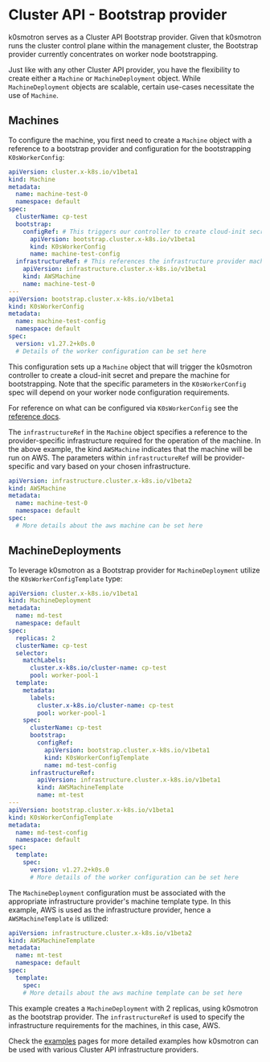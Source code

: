 # Cluster API - Bootstrap provider

k0smotron serves as a Cluster API Bootstrap provider. Given that k0smotron runs the cluster control plane within the management cluster, the Bootstrap provider currently concentrates on worker node bootstrapping.

Just like with any other Cluster API provider, you have the flexibility to create either a `Machine` or `MachineDeployment` object. While `MachineDeployment` objects are scalable, certain use-cases necessitate the use of `Machine`.

## Machines

To configure the machine, you first need to create a `Machine` object with a reference to a bootstrap provider and configuration for the bootstrapping `K0sWorkerConfig`:

```yaml
apiVersion: cluster.x-k8s.io/v1beta1
kind: Machine
metadata:
  name: machine-test-0
  namespace: default
spec:
  clusterName: cp-test
  bootstrap:
    configRef: # This triggers our controller to create cloud-init secret
      apiVersion: bootstrap.cluster.x-k8s.io/v1beta1
      kind: K0sWorkerConfig
      name: machine-test-config
  infrastructureRef: # This references the infrastructure provider machine object
    apiVersion: infrastructure.cluster.x-k8s.io/v1beta1
    kind: AWSMachine
    name: machine-test-0
---
apiVersion: bootstrap.cluster.x-k8s.io/v1beta1
kind: K0sWorkerConfig
metadata:
  name: machine-test-config
  namespace: default
spec:
  version: v1.27.2+k0s.0
  # Details of the worker configuration can be set here
```

This configuration sets up a `Machine` object that will trigger the k0smotron controller to create a cloud-init secret and prepare the machine for bootstrapping. Note that the specific parameters in the `K0sWorkerConfig` spec will depend on your worker node configuration requirements.

For reference on what can be configured via `K0sWorkerConfig` see the [reference docs](resource-reference/bootstrap.cluster.x-k8s.io-v1beta1.md).

The `infrastructureRef` in the `Machine` object specifies a reference to the provider-specific infrastructure required for the operation of the machine. In the above example, the kind `AWSMachine` indicates that the machine will be run on AWS. The parameters within `infrastructureRef` will be provider-specific and vary based on your chosen infrastructure.

```yaml
apiVersion: infrastructure.cluster.x-k8s.io/v1beta2
kind: AWSMachine
metadata:
  name: machine-test-0
  namespace: default
spec:
  # More details about the aws machine can be set here
```

## MachineDeployments

To leverage k0smotron as a Bootstrap provider for `MachineDeployment` utilize the `K0sWorkerConfigTemplate` type:

```yaml
apiVersion: cluster.x-k8s.io/v1beta1
kind: MachineDeployment
metadata:
  name: md-test
  namespace: default
spec:
  replicas: 2
  clusterName: cp-test
  selector:
    matchLabels:
      cluster.x-k8s.io/cluster-name: cp-test
      pool: worker-pool-1
  template:
    metadata:
      labels:
        cluster.x-k8s.io/cluster-name: cp-test
        pool: worker-pool-1
    spec:
      clusterName: cp-test
      bootstrap:
        configRef:
          apiVersion: bootstrap.cluster.x-k8s.io/v1beta1
          kind: K0sWorkerConfigTemplate
          name: md-test-config
      infrastructureRef:
        apiVersion: infrastructure.cluster.x-k8s.io/v1beta1
        kind: AWSMachineTemplate
        name: mt-test
---
apiVersion: bootstrap.cluster.x-k8s.io/v1beta1
kind: K0sWorkerConfigTemplate
metadata:
  name: md-test-config
  namespace: default
spec:
  template:
    spec:
      version: v1.27.2+k0s.0
      # More details of the worker configuration can be set here
```

The `MachineDeployment` configuration must be associated with the appropriate infrastructure provider's machine template type. In this example, AWS is used as the infrastructure provider, hence a `AWSMachineTemplate` is utilized:

```yaml
apiVersion: infrastructure.cluster.x-k8s.io/v1beta2
kind: AWSMachineTemplate
metadata:
  name: mt-test
  namespace: default
spec:
  template:
    spec:
    # More details about the aws machine template can be set here
```

This example creates a `MachineDeployment` with 2 replicas, using k0smotron as the bootstrap provider. The `infrastructureRef` is used to specify the infrastructure requirements for the machines, in this case, AWS.

Check the [examples](capi-examples.md) pages for more detailed examples how k0smotron can be used with various Cluster API infrastructure providers.